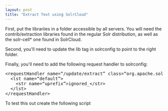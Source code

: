 ```yaml
---
layout: post
title: "Extract Text using SolrCloud"
---
```


First, put the librariies in a folder accessible by all servers.  You will need the contrib/extraction libraries found
in the regular Solr distribution, as well as the solr-cell* one found in SolrCloud.

Second, you'll need to update the lib tag in solrconfig to point to the right folder.

Finally, you'll need to add the following request handler to solrconfig:

<pre class="prettyprint xml">
&lt;requestHandler name=“/update/extract” class=“org.apache.solr.handler.extraction.ExtractingRequestHandler”&gt;
  &lt;lst name=“default”&gt;
    &lt;str name=“uprefix”&gt;ignored_&lt;/str&gt;
  &lt;/lst&gt;
&lt;/requestHandler&gt;
</pre>

To test this out create the following script 
